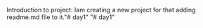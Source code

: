 Introduction to project:
Iam creating  a new project for that adding readme.md file to it."# day1" 
"# day1" 
